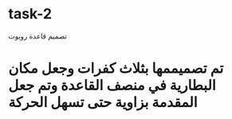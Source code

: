 # task-2
تصميم قاعدة روبوت
# تم تصميممها بثلاث كفرات وجعل مكان البطارية في منصف القاعدة وتم جعل المقدمة بزاوية حتى تسهل الحركة 
